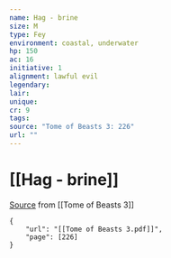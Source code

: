 ```yaml
---
name: Hag - brine
size: M
type: Fey
environment: coastal, underwater
hp: 150
ac: 16
initiative: 1
alignment: lawful evil
legendary: 
lair: 
unique: 
cr: 9
tags: 
source: "Tome of Beasts 3: 226"
url: ""
---
```

# [[Hag - brine]]

[Source](zotero://open-pdf/library/items/BLGR9HVR?page=226) from [[Tome of Beasts 3]]

```pdf
{
	"url": "[[Tome of Beasts 3.pdf]]",
	"page": [226]
}
```

